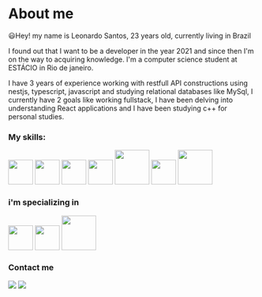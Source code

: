 <h1>About me</h2>
<p>😃Hey! my name is Leonardo Santos, 23 years old, currently living in Brazil</p>
<p>I found out that I want to be a developer in the year 2021 and since then I'm on the way to acquiring knowledge. I'm a computer science student at ESTÁCIO in Rio de janeiro.</p>
<p>I have 3 years of experience working with restfull API constructions using nestjs, typescript, javascript and studying relational databases like MySql, I currently have 2 goals like working fullstack, I have been delving into understanding React applications and I have been studying c++ for personal studies.</p>
<h3>My skills:</h3>
<div>
    <img height="50px" src="https://cdn.jsdelivr.net/gh/devicons/devicon/icons/javascript/javascript-original.svg" />
    <img height="50px" src="https://cdn.jsdelivr.net/gh/devicons/devicon@latest/icons/nestjs/nestjs-original.svg" />
    <img height="50px" src="https://cdn.jsdelivr.net/gh/devicons/devicon/icons/typescript/typescript-original.svg" />
    <img height="50px" src="https://cdn.jsdelivr.net/gh/devicons/devicon@latest/icons/mysql/mysql-original-wordmark.svg" />
    <img height="70px" src="https://cdn.jsdelivr.net/gh/devicons/devicon@latest/icons/prisma/prisma-original-wordmark.svg" />
    <img height="50px" src="https://cdn.jsdelivr.net/gh/devicons/devicon/icons/react/react-original.svg" />
    <img height="70px" src="https://cdn.jsdelivr.net/gh/devicons/devicon@latest/icons/docker/docker-original-wordmark.svg" />
</div>
<h3>i'm specializing in</h3>
<div>
    <img height="50px" src="https://cdn.jsdelivr.net/gh/devicons/devicon@latest/icons/amazonwebservices/amazonwebservices-original-wordmark.svg" />
    <img height="50px" src="https://cdn.jsdelivr.net/gh/devicons/devicon@latest/icons/cplusplus/cplusplus-original.svg" />
    <img height="70px" src="https://cdn.jsdelivr.net/gh/devicons/devicon@latest/icons/java/java-original-wordmark.svg" />
</div>
<h3>Contact me</h3>
<div>
  <a href="https://www.linkedin.com/in/leonardo-santos-71632521b/" target="_blank"> <img src="https://img.shields.io/badge/LinkedIn-0077B5?style=for-the-badge&logo=linkedin&logoColor=white" target="_blank"></a>
  <a href="https://mail.google.com/mail/u/0/?hl=pt-BR#inbox" target="_blank"> <img src="https://img.shields.io/badge/Gmail-D14836?style=for-the-badge&logo=gmail&logoColor=white" target="_blank"></a>
</div>
